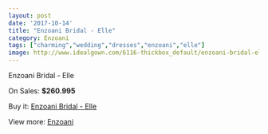 ```yaml
---
layout: post
date: '2017-10-14'
title: "Enzoani Bridal - Elle"
category: Enzoani
tags: ["charming","wedding","dresses","enzoani","elle"]
image: http://www.idealgown.com/6116-thickbox_default/enzoani-bridal-elle.jpg
---
```

Enzoani Bridal - Elle

On Sales: **$260.995**
<a href="https://www.idealgown.com/en/enzoani/2655-enzoani-bridal-elle.html"><amp-img layout="responsive" width="600" height="600" src="//www.idealgown.com/6116-thickbox_default/enzoani-bridal-elle.jpg" alt="Enzoani Bridal - Elle 0" /></a>

Buy it: [Enzoani Bridal - Elle](https://www.idealgown.com/en/enzoani/2655-enzoani-bridal-elle.html "Enzoani Bridal - Elle")

View more: [Enzoani](https://www.idealgown.com/en/32-enzoani "Enzoani")